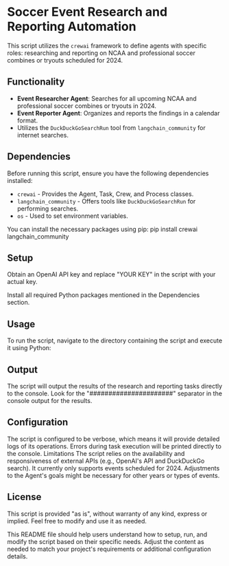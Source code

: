 # Soccer Event Research and Reporting Automation

This script utilizes the `crewai` framework to define agents with specific roles: researching and reporting on NCAA and professional soccer combines or tryouts scheduled for 2024.

## Functionality

- **Event Researcher Agent**: Searches for all upcoming NCAA and professional soccer combines or tryouts in 2024.
- **Event Reporter Agent**: Organizes and reports the findings in a calendar format.
- Utilizes the `DuckDuckGoSearchRun` tool from `langchain_community` for internet searches.

## Dependencies

Before running this script, ensure you have the following dependencies installed:

- `crewai` - Provides the Agent, Task, Crew, and Process classes.
- `langchain_community` - Offers tools like `DuckDuckGoSearchRun` for performing searches.
- `os` - Used to set environment variables.

You can install the necessary packages using pip:
pip install crewai langchain_community

## Setup
Obtain an OpenAI API key and replace "YOUR KEY" in the script with your actual key.

Install all required Python packages mentioned in the Dependencies section.

## Usage
To run the script, navigate to the directory containing the script and execute it using Python:

## Output
The script will output the results of the research and reporting tasks directly to the console. Look for the "######################" separator in the console output for the results.

## Configuration
The script is configured to be verbose, which means it will provide detailed logs of its operations.
Errors during task execution will be printed directly to the console.
Limitations
The script relies on the availability and responsiveness of external APIs (e.g., OpenAI's API and DuckDuckGo search).
It currently only supports events scheduled for 2024. Adjustments to the Agent's goals might be necessary for other years or types of events.

## License
This script is provided "as is", without warranty of any kind, express or implied. Feel free to modify and use it as needed.


This README file should help users understand how to setup, run, and modify the script based on their specific needs. Adjust the content as needed to match your project's requirements or additional configuration details.





